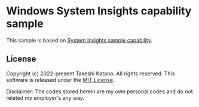 # Windows System Insights capability sample

This sample is based on [System Insights sample capability](https://github.com/Microsoft/Windows-classic-samples/tree/main/Samples/SystemInsights).

## License

Copyright (c) 2022-present Takeshi Katano. All rights reserved. This software is released under the [MIT License](https://github.com/tksh164/windows-system-insights-capability-sample/blob/master/LICENSE).

Disclaimer: The codes stored herein are my own personal codes and do not related my employer's any way.
